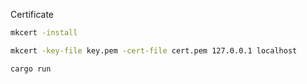 Certificate

```sh
mkcert -install
```

```sh
mkcert -key-file key.pem -cert-file cert.pem 127.0.0.1 localhost
```

```sh
cargo run
```